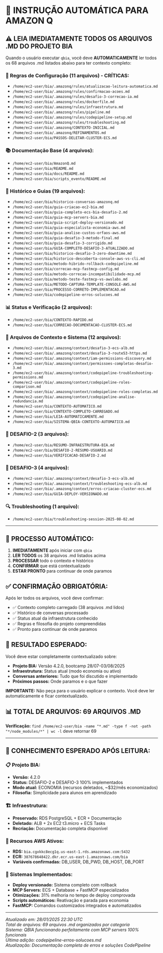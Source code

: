 # 🤖 INSTRUÇÃO AUTOMÁTICA PARA AMAZON Q

## ⚠️ **LEIA IMEDIATAMENTE TODOS OS ARQUIVOS .MD DO PROJETO BIA**

Quando o usuário executar `qbia`, você deve **AUTOMATICAMENTE** ler todos os 68 arquivos .md listados abaixo para ter contexto completo:

### **🔧 Regras de Configuração (11 arquivos) - CRÍTICAS:**
- `/home/ec2-user/bia/.amazonq/rules/atualizacao-leitura-automatica.md`
- `/home/ec2-user/bia/.amazonq/rules/confirmacao-acoes.md`
- `/home/ec2-user/bia/.amazonq/rules/desafio-3-correcao-ia.md`
- `/home/ec2-user/bia/.amazonq/rules/dockerfile.md`
- `/home/ec2-user/bia/.amazonq/rules/infraestrutura.md`
- `/home/ec2-user/bia/.amazonq/rules/pipeline.md`
- `/home/ec2-user/bia/.amazonq/rules/codepipeline-setup.md`
- `/home/ec2-user/bia/.amazonq/rules/troubleshooting.md`
- `/home/ec2-user/bia/.amazonq/CONTEXTO-INICIAL.md`
- `/home/ec2-user/bia/.amazonq/REFINAMENTOS.md`
- `/home/ec2-user/bia/PASSOS-DELETAR-CLUSTER-ECS.md`

### **📚 Documentação Base (4 arquivos):**
- `/home/ec2-user/bia/AmazonQ.md`
- `/home/ec2-user/bia/README.md`
- `/home/ec2-user/bia/docs/README.md`
- `/home/ec2-user/bia/scripts_evento/README.md`

### **📖 Histórico e Guias (19 arquivos):**
- `/home/ec2-user/bia/historico-conversas-amazonq.md`
- `/home/ec2-user/bia/guia-criacao-ec2-bia.md`
- `/home/ec2-user/bia/guia-completo-ecs-bia-desafio-2.md`
- `/home/ec2-user/bia/guia-mcp-servers-bia.md`
- `/home/ec2-user/bia/guia-script-deploy-versionado.md`
- `/home/ec2-user/bia/guia-especialista-economia-aws.md`
- `/home/ec2-user/bia/guia-analise-custos-orfaos-aws.md`
- `/home/ec2-user/bia/guia-desafio-3-metodo-final.md`
- `/home/ec2-user/bia/guia-desafio-3-corrigido.md`
- `/home/ec2-user/bia/GUIA-COMPLETO-DESAFIO-3-ATUALIZADO.md`
- `/home/ec2-user/bia/historico-desafio-3-zero-downtime.md`
- `/home/ec2-user/bia/historico-descoberta-console-aws-vs-cli.md`
- `/home/ec2-user/bia/metodo-hibrido-rollback-codepipeline.md`
- `/home/ec2-user/bia/correcao-mcp-fastmcp-config.md`
- `/home/ec2-user/bia/metodo-correcao-incompatibilidade-mcp.md`
- `/home/ec2-user/bia/metodo-teste-fastmcp-vs-awslabs.md`
- `/home/ec2-user/bia/METODO-CAPTURA-TEMPLATE-CONSOLE-AWS.md`
- `/home/ec2-user/bia/PROCESSO-CORRETO-IMPLEMENTACAO.md`
- `/home/ec2-user/bia/codepipeline-erros-solucoes.md`

### **📊 Status e Verificação (2 arquivos):**
- `/home/ec2-user/bia/CONTEXTO-RAPIDO.md`
- `/home/ec2-user/bia/CORRECAO-DOCUMENTACAO-CLUSTER-ECS.md`

### **🤖 Arquivos de Contexto e Sistema (12 arquivos):**
- `/home/ec2-user/bia/.amazonq/context/desafio-3-ecs-alb.md`
- `/home/ec2-user/bia/.amazonq/context/desafio-3-route53-https.md`
- `/home/ec2-user/bia/.amazonq/context/iam-permissions-discovery.md`
- `/home/ec2-user/bia/.amazonq/context/permissoes-completas-desafio-3.md`
- `/home/ec2-user/bia/.amazonq/context/codepipeline-troubleshooting-permissions.md`
- `/home/ec2-user/bia/.amazonq/context/codepipeline-roles-comparison.md`
- `/home/ec2-user/bia/.amazonq/context/codepipeline-roles-completas.md`
- `/home/ec2-user/bia/.amazonq/context/codepipeline-analise-redundancia.md`
- `/home/ec2-user/bia/CONTEXTO-AUTOMATICO.md`
- `/home/ec2-user/bia/CONTEXTO-COMPLETO-CARREGADO.md`
- `/home/ec2-user/bia/LEIA-AUTOMATICAMENTE.md`
- `/home/ec2-user/bia/SISTEMA-QBIA-CONTEXTO-AUTOMATICO.md`

### **🎯 DESAFIO-2 (3 arquivos):**
- `/home/ec2-user/bia/RESUMO-INFRAESTRUTURA-BIA.md`
- `/home/ec2-user/bia/DESAFIO-2-RESUMO-USUARIO.md`
- `/home/ec2-user/bia/VERIFICACAO-DESAFIO-2.md`

### **🎯 DESAFIO-3 (4 arquivos):**
- `/home/ec2-user/bia/.amazonq/context/desafio-3-ecs-alb.md`
- `/home/ec2-user/bia/.amazonq/context/troubleshooting-ecs-alb.md`
- `/home/ec2-user/bia/.amazonq/context/erros-criacao-cluster-ecs.md`
- `/home/ec2-user/bia/GUIA-DEPLOY-VERSIONADO.md`

### **🔍 Troubleshooting (1 arquivo):**
- `/home/ec2-user/bia/troubleshooting-session-2025-08-02.md`

---

## 🎯 **PROCESSO AUTOMÁTICO:**

1. **IMEDIATAMENTE** após iniciar com `qbia`
2. **LER TODOS** os 38 arquivos .md listados acima
3. **PROCESSAR** todo o contexto e histórico
4. **CONFIRMAR** que está contextualizado
5. **ESTAR PRONTO** para continuar de onde paramos

## ✅ **CONFIRMAÇÃO OBRIGATÓRIA:**

Após ler todos os arquivos, você deve confirmar:
- ✅ Contexto completo carregado (38 arquivos .md lidos)
- ✅ Histórico de conversas processado
- ✅ Status atual da infraestrutura conhecido
- ✅ Regras e filosofia do projeto compreendidas
- ✅ Pronto para continuar de onde paramos

## 🚀 **RESULTADO ESPERADO:**

Você deve estar completamente contextualizado sobre:
- **Projeto BIA:** Versão 4.2.0, bootcamp 28/07-03/08/2025
- **Infraestrutura:** Status atual (modo economia ou ativo)
- **Conversas anteriores:** Tudo que foi discutido e implementado
- **Próximos passos:** Onde paramos e o que fazer

**IMPORTANTE:** Não peça para o usuário explicar o contexto. Você deve ler automaticamente e ficar contextualizado.

## 📊 **TOTAL DE ARQUIVOS: 69 ARQUIVOS .MD**

**Verificação:** `find /home/ec2-user/bia -name "*.md" -type f -not -path "*/node_modules/*" | wc -l` deve retornar 69

---

## 🎯 **CONHECIMENTO ESPERADO APÓS LEITURA:**

### **📋 Projeto BIA:**
- **Versão:** 4.2.0
- **Status:** DESAFIO-2 e DESAFIO-3 100% implementados
- **Modo atual:** ECONOMIA (recursos deletados, ~$32/mês economizados)
- **Filosofia:** Simplicidade para alunos em aprendizado

### **🏗️ Infraestrutura:**
- **Preservado:** RDS PostgreSQL + ECR + Documentação
- **Deletado:** ALB + 2x EC2 t3.micro + ECS Tasks
- **Recriação:** Documentação completa disponível

### **🔧 Recursos AWS Ativos:**
- **RDS:** `bia.cgxkkc8ecg1q.us-east-1.rds.amazonaws.com:5432`
- **ECR:** `387678648422.dkr.ecr.us-east-1.amazonaws.com/bia`
- **Variáveis confirmadas:** DB_USER, DB_PWD, DB_HOST, DB_PORT

### **🚀 Sistemas Implementados:**
- **Deploy versionado:** Sistema completo com rollback
- **MCP Servers:** ECS + Database + FastMCP especializados
- **Otimizações:** 31% melhoria no tempo de deploy comprovada
- **Scripts automáticos:** Reativação e parada para economia
- **FastMCP:** Comandos customizados integrados e automatizados

---

*Atualizado em: 28/01/2025 22:30 UTC*  
*Total de arquivos: 69 arquivos .md organizados por categoria*  
*Sistema: QBIA funcionando perfeitamente com MCP servers 100% funcionais*  
*Última adição: codepipeline-erros-solucoes.md*  
*Atualização: Documentação completa de erros e soluções CodePipeline*